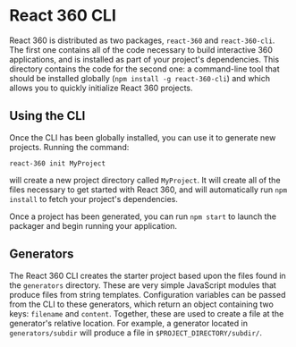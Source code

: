 # React 360 CLI

React 360 is distributed as two packages, `react-360` and `react-360-cli`. The
first one contains all of the code necessary to build interactive 360 applications,
and is installed as part of your project's dependencies. This directory contains
the code for the second one: a command-line tool that should be installed
globally (`npm install -g react-360-cli`) and which allows you to quickly
initialize React 360 projects.

## Using the CLI

Once the CLI has been globally installed, you can use it to generate new
projects. Running the command:

```
react-360 init MyProject
```

will create a new project directory called `MyProject`. It will create all of
the files necessary to get started with React 360, and will automatically run
`npm install` to fetch your project's dependencies.

Once a project has been generated, you can run `npm start` to launch the
packager and begin running your application.

## Generators

The React 360 CLI creates the starter project based upon the files found in the
`generators` directory. These are very simple JavaScript modules that produce
files from string templates. Configuration variables can be passed from the CLI
to these generators, which return an object containing two keys: `filename` and
`content`. Together, these are used to create a file at the generator's relative
location. For example, a generator located in `generators/subdir` will produce a
file in `$PROJECT_DIRECTORY/subdir/`.
